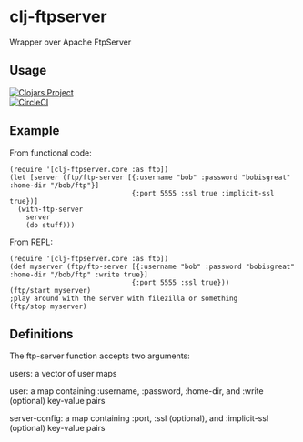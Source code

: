 # clj-ftpserver

Wrapper over Apache FtpServer


## Usage

[![Clojars Project](https://img.shields.io/clojars/v/clj-ftpserver.svg)](https://clojars.org/clj-ftpserver)
<br>
[![CircleCI](https://circleci.com/gh/komcrad/clj-ftpserver.svg?style=shield&circle-token=272e0d0d795c221f3938c380f8d915bef7eafa1d)](https://circleci.com/gh/komcrad/clj-ftpserver)

## Example

From functional code:

```
(require '[clj-ftpserver.core :as ftp])
(let [server (ftp/ftp-server [{:username "bob" :password "bobisgreat" :home-dir "/bob/ftp"}]
                              {:port 5555 :ssl true :implicit-ssl true})]
  (with-ftp-server
    server
    (do stuff)))
```

From REPL:

```
(require '[clj-ftpserver.core :as ftp])
(def myserver (ftp/ftp-server [{:username "bob" :password "bobisgreat" :home-dir "/bob/ftp" :write true}]
                              {:port 5555 :ssl true}))
(ftp/start myserver)
;play around with the server with filezilla or something
(ftp/stop myserver)
```

## Definitions

The ftp-server function accepts two arguments:

users: a vector of user maps

user: a map containing :username, :password, :home-dir, and :write (optional) key-value pairs

server-config: a map containing :port, :ssl (optional), and :implicit-ssl (optional) key-value pairs
